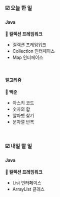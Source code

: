 ### ☑️  오늘 한 일
#### Java
<strong>📌 컬렉션 프레임워크</strong>
  - 컬렉션 프레임워크
  - Collection 인터페이스
  - Map 인터페이스

<br>

#### 알고리즘
<strong>🥉 백준</strong>
  - 아스키 코드
  - 숫자의 합
  - 알파벳 찾기
  - 문자열 반복

<br>

### ☑️  내일 할 일
#### Java
<strong>📌 컬렉션 프레임워크</strong>
  - List 인터페이스
  - ArrayList 클래스